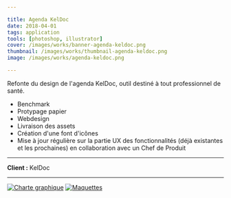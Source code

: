 ```yaml
---

title: Agenda KelDoc
date: 2018-04-01
tags: application
tools: [photoshop, illustrator]
cover: /images/works/banner-agenda-keldoc.png
thumbnail: /images/works/thumbnail-agenda-keldoc.png
image: /images/works/agenda-keldoc.png

---
```


Refonte du design de l'agenda KelDoc, outil destiné à tout professionnel de santé.

- Benchmark
- Protypage papier
- Webdesign
- Livraison des assets
- Création d'une font d'icônes
- Mise à jour régulière sur la partie UX des fonctionnalités (déjà existantes et les prochaines) en collaboration avec un Chef de Produit

---

**Client :** KelDoc

---

[![Charte graphique](/images/works/agenda-keldoc-1.png)](/images/works/agenda-keldoc-1.png)
[![Maquettes](/images/works/agenda-keldoc-2.png)](/images/works/agenda-keldoc-2.png)
